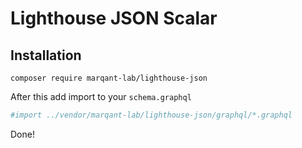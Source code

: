 # Lighthouse JSON Scalar

## Installation

```
composer require marqant-lab/lighthouse-json
```

After this add import to your `schema.graphql`

```graphql
#import ../vendor/marqant-lab/lighthouse-json/graphql/*.graphql
```

Done!
